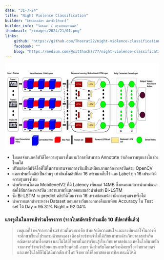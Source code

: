 ```yaml
---
date: "31-7-24"
title: "Night Violence Classification"
builder: "ธีรัตม์ดลฉัตร ฉัตรชัย(สิทธา)"
builder_info: "จิตรลดา / กรุงเทพมหานคร"
thumbnail: "/images/2024/21/01.png"
links:
    github: "https://github.com/Theerat22/night-violence-classification.git"
    facebook: ""
    blog: "https://medium.com/@sitthach7777/night-violence-classification-ตรวจจับความรุนแรงในยามวิกาล-ef980f9de419 "
---
```


![image](/images/2024/21/01.png)

- โมเดลจำแนกคลิปวิดีโอความรุนแรงในยามวิกาลที่สามารถ Annotate ว่าเกิดความรุนแรงในช่วงไหนได้
- ปรับแต่งคลิปวิดีโอที่ใช้ในการเทรนจากกลางวันเป็นเหมือนภาพกล้องวงจรปิดด้วย OpenCV
- แตกเฟรมทั้งคลิปเป็นส่วนๆ เท่ากันทั้งคลิปทีละ 16 เฟรมมาเก็บไว้ และ Label ทุก 16 เฟรมว่ามีความรุนแรงไหม
- นำพรีเทรนโมเดล MobilenetV2 ที่มี Latency เพียงแค่ 14MB ซึ่งเหมาะแก่การนำมาพัฒนาต่อใช้กับกล้องวงจรปิด มาอ่านภาพที่แตกออกมาแล้วนำส่งเข้า Bi-LSTM
- ซึ่ง Bi-LSTM จะ predict คลิปวิดีโอมาจาก 16 เฟรมก่อนหน้าว่ามีความรุนแรงหรือไม่
- นำความแตกต่างระหว่าง Dataset ตอนกลางวันและกลางคืนมาเทียบ Accuracy ใน Test set ได้ Day = 95.31% Night = 92.04%


### แรงจูงในในการเข้าร่วมโครงการ (จากใบสมัครเข้าร่วมเมื่อ 10 สัปดาห์ที่แล้ว)

> เหตุผลที่ข้าพเจ้าอยากที่จะเข้าร่วมโครงการคือ ข้าพเจ้ามีความสนใจและแรงบันดาลใจในการที่จะศึกษาเขียนโปรแกรมด้วยตนเอง เนื่องด้วยข้าพเจ้าไม่ได้เรียนมาทางด้านวิทยาศาสตร์หรือคณิตศาสตร์มาโดยตรง และไม่ได้มีโอกาสในการเรียนรู้เรื่องวิทยาศาสตร์และเทคโนโลยีมากนัก จากการที่ข้าพเจ้าเรียนแผนการเรียนศิลป์-ภาษา ซึ่งสำหรับโอกาสที่จะศึกษาเรื่องวิทยาศาสตร์และเทคโนโลยีก็ไม่ได้มีมากสักเท่าไหร่ จึงอยากใช้โอกาสของการปิดเทอมนี้ให้มี
    